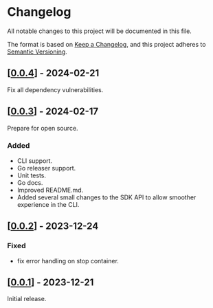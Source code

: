 # Changelog

All notable changes to this project will be documented in this file.

The format is based on [Keep a Changelog](https://keepachangelog.com/en/1.0.0/),
and this project adheres to [Semantic Versioning](https://semver.org/spec/v2.0.0.html).

## [[0.0.4](https://github.com/PerimeterX/envite/compare/v0.0.3...v0.0.4)] - 2024-02-21

Fix all dependency vulnerabilities.

## [[0.0.3](https://github.com/PerimeterX/envite/compare/v0.0.2...v0.0.3)] - 2024-02-17

Prepare for open source.

### Added

- CLI support.
- Go releaser support.
- Unit tests.
- Go docs.
- Improved README.md.
- Added several small changes to the SDK API to allow smoother experience in the CLI.

## [[0.0.2](https://github.com/PerimeterX/envite/compare/v0.0.1...v0.0.2)] - 2023-12-24

### Fixed

- fix error handling on stop container.

## [[0.0.1](https://github.com/PerimeterX/envite/releases/tag/v0.0.1)] - 2023-12-21

Initial release.
